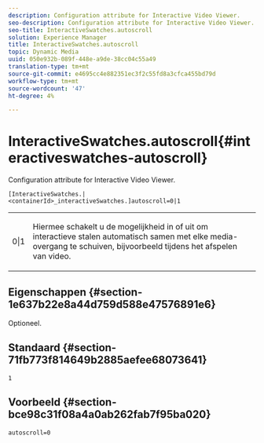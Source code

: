 ```yaml
---
description: Configuration attribute for Interactive Video Viewer.
seo-description: Configuration attribute for Interactive Video Viewer.
seo-title: InteractiveSwatches.autoscroll
solution: Experience Manager
title: InteractiveSwatches.autoscroll
topic: Dynamic Media
uuid: 050e932b-089f-448e-a9de-38cc04c55a49
translation-type: tm+mt
source-git-commit: e4695cc4e882351ec3f2c55fd8a3cfca455bd79d
workflow-type: tm+mt
source-wordcount: '47'
ht-degree: 4%

---
```



# InteractiveSwatches.autoscroll{#interactiveswatches-autoscroll}

Configuration attribute for Interactive Video Viewer.

`[InteractiveSwatches.|<containerId>_interactiveSwatches.]autoscroll=0|1`

<table id="table_441553CD34C94A58A9D7CBF772DEDDB6"> 
 <tbody> 
  <tr> 
   <td colname="col1"> <p> <span class="codeph"> 0|1</span> </p> </td> 
   <td colname="col2"> <p> Hiermee schakelt u de mogelijkheid in of uit om interactieve stalen automatisch samen met elke media-overgang te schuiven, bijvoorbeeld tijdens het afspelen van video. </p> </td> 
  </tr> 
 </tbody> 
</table>

## Eigenschappen {#section-1e637b22e8a44d759d588e47576891e6}

Optioneel.

## Standaard {#section-71fb773f814649b2885aefee68073641}

`1`

## Voorbeeld {#section-bce98c31f08a4a0ab262fab7f95ba020}

```
autoscroll=0
```

